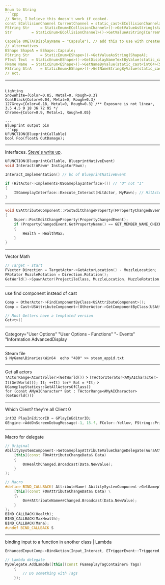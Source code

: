 ```yaml
---
Enum to String  
```cpp
// Note, I believe this doesn't work if cooked.
const ECollisionChannel CurrentChannel = static_cast<ECollisionChannel>(i);
FString Str 	= StaticEnum<ECollisionChannel>()->GetValueAsString(static_cast<ECollisionChannel>(i));
Str 		= StaticEnum<ECollisionChannel>()->GetValueAsString(CurrentChannel)

Capsule UMETA(DisplayName = "Capsule"), // add this to use with created enums.
// alternatives
EShape ShapeA = EShape::Capsule;
FString Str 	= StaticEnum<EShape>()->GetValueAsString(ShapeA); 				// EShape::Capsule
FText Text 	= StaticEnum<EShape>()->GetDisplayNameTextByValue(static_cast<int64>(ShapeA)); 	// Capsule
FName Name 	= StaticEnum<EShape>()->GetNameByValue(static_cast<int64>(ShapeA)); 		// EShape::Capsule
FString StrA 	= StaticEnum<EShape>()->GetNameStringByValue(static_cast<int64>(ShapeA)); 	// Capsule
// ect.
```  

---
```

Lighting  
SnowWhite={Color=0.85, Metal=0, Rough=0.3}  
CoalBlack{Color=0.04, Metal=0, Rough=0.3}  
127Grey={Color=0.18, Metal=0, Rough=0.3} /** Exposure is not linear, 3.5 4.5 9 18 36 72 95 */   
Chrome={Color=0.9, Metal=1, Rough=0.05}   

---
Blueprint output pin
```cpp
UFUNCTION(BlueprintCallable)
bool Foo(float& OutDamage);
```

---
Interfaces. [Steve's write up](https://www.stevestreeting.com/2020/11/02/ue4-c---interfaces---hints-n-tips/). 
```cpp
UFUNCTION(BlueprintCallable, BlueprintNativeEvent)
void Interact(APawn* InstigatorPawn);

Interact_Implementation() // bc of BlueprintNativeEvent

if (HitActor->Implements<USGameplayInterface>()) // "U" not "I" 
{
    ISGameplayInterface::Execute_Interact(HitActor, MyPawn); // HitActor calls Interact(MyPawn)
}
```

---
```cpp
void USAttributeComponent::PostEditChangeProperty(FPropertyChangedEvent& PropertyChangedEvent)
{
	Super::PostEditChangeProperty(PropertyChangedEvent);
	if (PropertyChangedEvent.GetPropertyName() == GET_MEMBER_NAME_CHECKED(USAttributeComponent, HealthMax))
	{
		Health = HealthMax; 
	}
}
```

---
Vector Math  
```cpp
// Target - start
FVector Direction = TargetActor->GetActorLocation() - MuzzleLocation;
FRotator MuzzleRotation = Direction.Rotation();
GetWorld()->SpawnActor(ProjectileClass, MuzzleLocation, MuzzleRotation, SpawnParams);
```

---
use find component instead of cast  
```cpp 
Comp = OtherActor->FindComponentByClass<USAttributeComponent>();    
Comp = Cast<USAttributeComponent>(OtherActor->GetComponentByClass(USAttributeComponent::StaticClass()));

// Most Getters have a templated version
Get<t>()
```

---
Category="User Options" "User Options - Functions" "- Events"
"Information
AdvancedDisplay

---
Steam file  
`$ MyGame\Binaries\Win64  echo "480" >> steam_appid.txt`

---
Get all actors  
`TActorRange<AController>(GetWorld())` > `(TActorIterator<AMyAICharacter> It(GetWorld()); It; ++It) ter* Bot = *It;` > `UGameplayStatics::GetAllActorsOfClass()`  
`for (const AMyAICharacter* Bot : TActorRange<AMyAICharacter>(GetWorld()))`

---
Which Client? they're all Client 0    
```cpp
int32 PlayInEditorID = GPlayInEditorID;  
GEngine->AddOnScreenDebugMessage(-1, 15.f, FColor::Yellow, FString::Printf(TEXT("Client %d OnRep_ReplicatedVar"), PlayInEditorID));
```

---
Macro for delegate
```cpp
// Original
AbilitySystemComponent->GetGameplayAttributeValueChangeDelegate(AuraAttributeSet->GetHealthAttribute()).AddLambda(
    [this](const FOnAttributeChangeData& Data)
    {
        OnHealthChanged.Broadcast(Data.NewValue);
    }
);

// Macro
#define BIND_CALLBACK( AttributeName) AbilitySystemComponent->GetGameplayAttributeValueChangeDelegate(AuraAttributeSet->Get##AttributeName##Attribute()).AddLambda( \
    [this](const FOnAttributeChangeData& Data) \
    {\
        On##AttributeName##Changed.Broadcast(Data.NewValue);
    }
);
BIND_CALLBACK(Health);
BIND_CALLBACK(MaxHealth);
BIND_CALLBACK(Mana);
#undef BIND_CALLBACK S
```

---
binding input to a function in another class | Lambda
```cpp
EnhancedInputComp->BindAction(Input_Interact, ETriggerEvent::Triggered, this->InteractionComp.Get(), &USInteractionComp::PrimaryInteract);

// Lambda delegate
MyDelegate.AddLambda([this](const FGameplayTagContainer& Tags)
    {
        // Do something with Tags
    });
```
